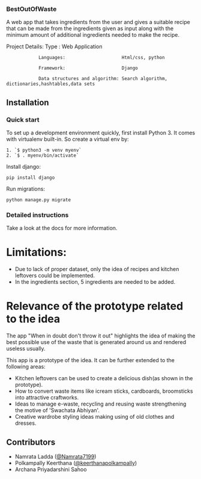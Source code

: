 ### BestOutOfWaste

A web app that takes ingredients from the user and gives a suitable recipe that can be made from the ingredients given as input along with the minimum amount of additional ingredients needed to make the recipe.

Project Details: 
                Type     :                     Web Application
                
                Languages:                     Html/css, python
                
                Framework:                     Django
                
                Data structures and algorithm: Search algorithm, dictionaries,hashtables,data sets    


## Installation

### Quick start

To set up a development environment quickly, first install Python 3. It
comes with virtualenv built-in. So create a virtual env by:

    1. `$ python3 -m venv myenv`
    2. `$ . myenv/bin/activate`

Install django:

    pip install django

Run migrations:

    python manage.py migrate
    
### Detailed instructions

Take a look at the docs for more information.

[0]: https://www.python.org/
[1]: https://www.djangoproject.com/

 # Limitations: 
 * Due to lack of proper dataset, only the idea of recipes and kitchen leftovers could be implemented.
 * In the ingredients section, 5 ingredients are needed to be added.


# Relevance of the prototype related to the idea

The app "When in doubt don't throw it out" highlights the idea of making the best possible use of the waste that is generated around us and rendered useless usually.

This app is a prototype of the idea. It can be further extended to the following areas:

 - Kitchen leftovers can be used to create a delicious dish(as shown in the prototype).
 - How to convert waste items like icream sticks, cardboards, broomsticks into attractive craftworks.
 - Ideas to manage e-waste, recycling and reusing waste strengthening the motive of 'Swachata Abhiyan'.
 - Creative wardrobe styling ideas making using of old clothes and dresses.

## Contributors

* Namrata Ladda ([@Namrata7199](https://github.com/Namrata7199))
* Polkampally Keerthana ([@keerthanapolkampally](https://github.com/keerthanapolkampally))
* Archana Priyadarshini Sahoo
 
